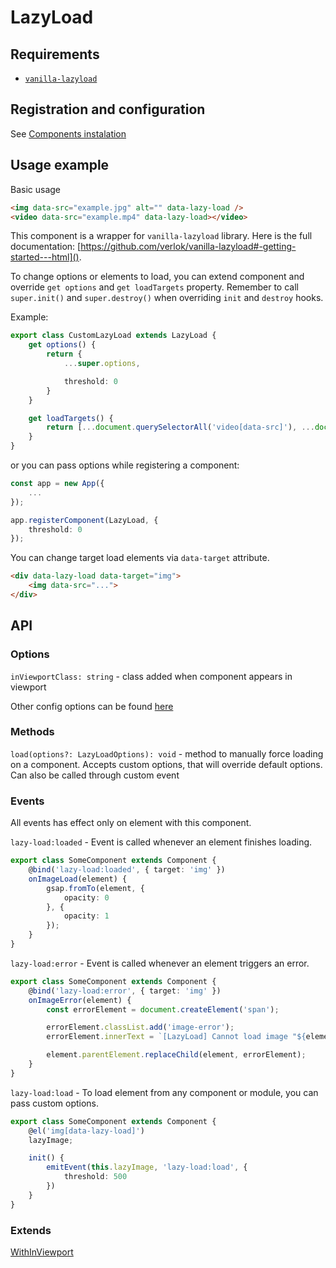 # LazyLoad

## Requirements
 - [`vanilla-lazyload`](https://github.com/verlok/vanilla-lazyload)

## Registration and configuration

See [Components instalation](/docs/components_instalation.md)

## Usage example

Basic usage

```html
<img data-src="example.jpg" alt="" data-lazy-load />
<video data-src="example.mp4" data-lazy-load></video>
```

This component is a wrapper for `vanilla-lazyload` library. Here is the full documentation: [https://github.com/verlok/vanilla-lazyload#-getting-started---html]().

To change options or elements to load, you can extend component and override `get options` and `get loadTargets` property. Remember to call `super.init()` and `super.destroy()` when overriding `init` and `destroy` hooks.

Example:

```ts
export class CustomLazyLoad extends LazyLoad {
    get options() {
        return {
            ...super.options,

            threshold: 0
        }
    }

    get loadTargets() {
        return [...document.querySelectorAll('video[data-src]'), ...document.querySelectorAll('.custom-img')]
    }
}

```

or you can pass options while registering a component:

```ts
const app = new App({
    ...
});

app.registerComponent(LazyLoad, {
    threshold: 0
});
```

You can change target load elements via `data-target` attribute.

```html
<div data-lazy-load data-target="img">
    <img data-src="...">
</div>
```

## API

### Options

`inViewportClass: string` - class added when component appears in viewport

Other config options can be found [here](https://github.com/verlok/vanilla-lazyload#options)

### Methods

`load(options?: LazyLoadOptions): void` - method to manually force loading on a component. Accepts custom options, that will override default options. Can also be called through custom event

### Events

All events has effect only on element with this component.

`lazy-load:loaded` - Event is called whenever an element finishes loading.

```ts
export class SomeComponent extends Component {
    @bind('lazy-load:loaded', { target: 'img' })
    onImageLoad(element) {
        gsap.fromTo(element, {
            opacity: 0
        }, {
            opacity: 1
        });
    }
}
```

`lazy-load:error` - Event is called whenever an element triggers an error.

```ts
export class SomeComponent extends Component {
    @bind('lazy-load:error', { target: 'img' })
    onImageError(element) {
        const errorElement = document.createElement('span');

        errorElement.classList.add('image-error');
        errorElement.innerText = `[LazyLoad] Cannot load image "${element.dataset.src}"`;

        element.parentElement.replaceChild(element, errorElement);
    }
}
```

`lazy-load:load` - To load element from any component or module, you can pass custom options.

```ts
export class SomeComponent extends Component {
    @el('img[data-lazy-load]')
    lazyImage;

    init() {
        emitEvent(this.lazyImage, 'lazy-load:load', {
            threshold: 500
        })
    }
}
```

### Extends

[WithInViewport](/src/mixins/WithInViewport/README)
